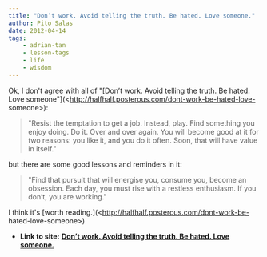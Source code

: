 ```yaml
---
title: "Don’t work. Avoid telling the truth. Be hated. Love someone."
author: Pito Salas
date: 2012-04-14
tags:
    - adrian-tan
    - lesson-tags
    - life
    - wisdom
---
```


Ok, I don't agree with all of "[Don’t work. Avoid telling the truth. Be hated.
Love someone"](<http://halfhalf.posterous.com/dont-work-be-hated-love-
someone>):

> "Resist the temptation to get a job. Instead, play. Find something you enjoy
> doing. Do it. Over and over again. You will become good at it for two
> reasons: you like it, and you do it often. Soon, that will have value in
> itself."

but there are some good lessons and reminders in it:

> "Find that pursuit that will energise you, consume you, become an obsession.
> Each day, you must rise with a restless enthusiasm. If you don’t, you are
> working."

I think it's [worth reading.](<http://halfhalf.posterous.com/dont-work-be-
hated-love-someone>)


* **Link to site:** **[Don’t work. Avoid telling the truth. Be hated. Love someone.](None)**

